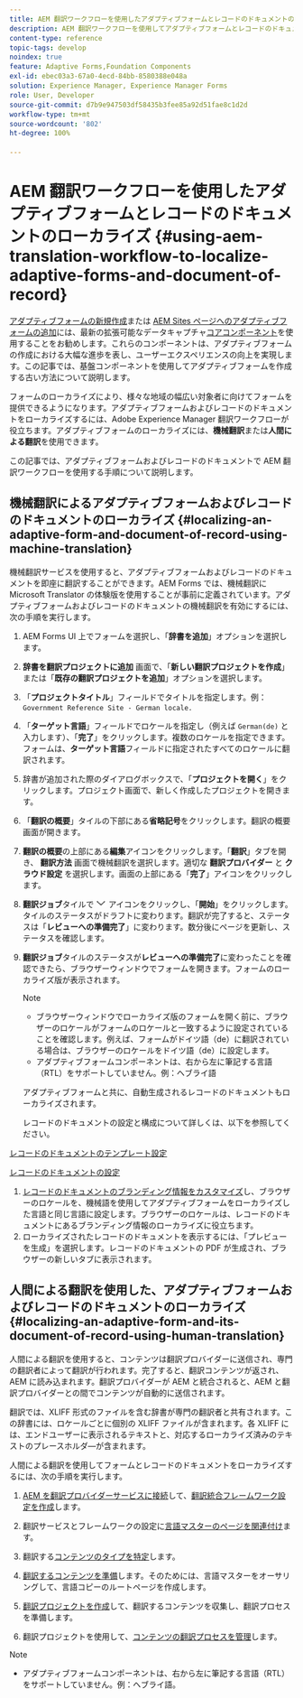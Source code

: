 ```yaml
---
title: AEM 翻訳ワークフローを使用したアダプティブフォームとレコードのドキュメントのローカライズ
description: AEM 翻訳ワークフローを使用してアダプティブフォームとレコードのドキュメントをローカライズする方法について説明します。
content-type: reference
topic-tags: develop
noindex: true
feature: Adaptive Forms,Foundation Components
exl-id: ebec03a3-67a0-4ecd-84bb-8580388e048a
solution: Experience Manager, Experience Manager Forms
role: User, Developer
source-git-commit: d7b9e947503df58435b3fee85a92d51fae8c1d2d
workflow-type: tm+mt
source-wordcount: '802'
ht-degree: 100%

---
```


# AEM 翻訳ワークフローを使用したアダプティブフォームとレコードのドキュメントのローカライズ {#using-aem-translation-workflow-to-localize-adaptive-forms-and-document-of-record}

<span class="preview">[アダプティブフォームの新規作成](/help/forms/using/create-an-adaptive-form-core-components.md)または [AEM Sites ページへのアダプティブフォームの追加](/help/forms/using/create-or-add-an-adaptive-form-to-aem-sites-page.md)には、最新の拡張可能なデータキャプチャ[コアコンポーネント](https://experienceleague.adobe.com/docs/experience-manager-core-components/using/adaptive-forms/introduction.html?lang=ja)を使用することをお勧めします。これらのコンポーネントは、アダプティブフォームの作成における大幅な進歩を表し、ユーザーエクスペリエンスの向上を実現します。この記事では、基盤コンポーネントを使用してアダプティブフォームを作成する古い方法について説明します。</span>

フォームのローカライズにより、様々な地域の幅広い対象者に向けてフォームを提供できるようになります。アダプティブフォームおよびレコードのドキュメントをローカライズするには、Adobe Experience Manager 翻訳ワークフローが役立ちます。アダプティブフォームのローカライズには、**機械翻訳**&#x200B;または&#x200B;**人間による翻訳**&#x200B;を使用できます。

この記事では、アダプティブフォームおよびレコードのドキュメントで AEM 翻訳ワークフローを使用する手順について説明します。

## 機械翻訳によるアダプティブフォームおよびレコードのドキュメントのローカライズ {#localizing-an-adaptive-form-and-document-of-record-using-machine-translation}

機械翻訳サービスを使用すると、アダプティブフォームおよびレコードのドキュメントを即座に翻訳することができます。AEM Forms では、機械翻訳に Microsoft Translator の体験版を使用することが事前に定義されています。アダプティブフォームおよびレコードのドキュメントの機械翻訳を有効にするには、次の手順を実行します。

1. AEM Forms UI 上でフォームを選択し、「**辞書を追加**」オプションを選択します。
1. **辞書を翻訳プロジェクトに追加** 画面で、「**新しい翻訳プロジェクトを作成**」または「**既存の翻訳プロジェクトを追加**」オプションを選択します。
1. 「**プロジェクトタイトル**」フィールドでタイトルを指定します。例：`Government Reference Site - German locale.`
1. 「**ターゲット言語**」フィールドでロケールを指定し（例えば `German(de)` と入力します）、「**完了**」をクリックします。複数のロケールを指定できます。フォームは、**ターゲット言語**&#x200B;フィールドに指定されたすべてのロケールに翻訳されます。
1. 辞書が追加された際のダイアログボックスで、「**プロジェクトを開く**」をクリックします。プロジェクト画面で、新しく作成したプロジェクトを開きます。
1. 「**翻訳の概要**」タイルの下部にある&#x200B;**省略記号**&#x200B;をクリックします。翻訳の概要画面が開きます。
1. **翻訳の概要**&#x200B;の上部にある&#x200B;**編集**&#x200B;アイコンをクリックします。「**翻訳**」タブを開き、 **翻訳方法** 画面で機械翻訳を選択します。適切な **翻訳プロバイダー** と **クラウド設定** を選択します。画面の上部にある「**完了**」アイコンをクリックします。
1. **翻訳ジョブ**&#x200B;タイルで ![aem62forms_downarrow](assets/aem62forms_downarrow.png) アイコンをクリックし、「**開始**」をクリックします。タイルのステータスがドラフトに変わります。翻訳が完了すると、ステータスは「**レビューへの準備完了**」に変わります。数分後にページを更新し、ステータスを確認します。
1. **翻訳ジョブ**&#x200B;タイルのステータスが&#x200B;**レビューへの準備完了**&#x200B;に変わったことを確認できたら、ブラウザーウィンドウでフォームを開きます。フォームのローカライズ版が表示されます。

   >[!NOTE]
   >
   >* ブラウザーウィンドウでローカライズ版のフォームを開く前に、ブラウザーのロケールがフォームのロケールと一致するように設定されていることを確認します。例えば、フォームがドイツ語（de）に翻訳されている場合は、ブラウザーのロケールをドイツ語（de）に設定します。
   >* アダプティブフォームコンポーネントは、右から左に筆記する言語（RTL）をサポートしていません。例：ヘブライ語

   アダプティブフォームと共に、自動生成されるレコードのドキュメントもローカライズされます。

   レコードのドキュメントの設定と構成について詳しくは、以下を参照してください。

[レコードのドキュメントのテンプレート設定](/help/forms/using/generate-document-of-record-for-non-xfa-based-adaptive-forms.md#p-document-of-record-template-configuration-p)

[レコードのドキュメントの設定](/help/forms/using/generate-document-of-record-for-non-xfa-based-adaptive-forms.md#p-document-of-record-settings-p)

1. [レコードのドキュメントのブランディング情報をカスタマイズ](/help/forms/using/generate-document-of-record-for-non-xfa-based-adaptive-forms.md)し、ブラウザーのロケールを、機械語を使用してアダプティブフォームをローカライズした言語と同じ言語に設定します。ブラウザーのロケールは、レコードのドキュメントにあるブランディング情報のローカライズに役立ちます。
1. ローカライズされたレコードのドキュメントを表示するには、「プレビューを生成」を選択します。レコードのドキュメントの PDF が生成され、ブラウザーの新しいタブに表示されます。

## 人間による翻訳を使用した、アダプティブフォームおよびレコードのドキュメントのローカライズ {#localizing-an-adaptive-form-and-its-document-of-record-using-human-translation}

人間による翻訳を使用すると、コンテンツは翻訳プロバイダーに送信され、専門の翻訳者によって翻訳が行われます。完了すると、翻訳コンテンツが返され、AEM に読み込まれます。翻訳プロバイダーが AEM と統合されると、AEM と翻訳プロバイダーとの間でコンテンツが自動的に送信されます。

翻訳では、XLIFF 形式のファイルを含む辞書が専門の翻訳者と共有されます。この辞書には、ロケールごとに個別の XLIFF ファイルが含まれます。各 XLIFF には、エンドユーザーに表示されるテキストと、対応するローカライズ済みのテキストのプレースホルダ―が含まれます。

人間による翻訳を使用してフォームとレコードのドキュメントをローカライズするには、次の手順を実行します。

1. [AEM を翻訳プロバイダーサービスに接続](/help/sites-administering/tc-tic.md)して、[翻訳統合フレームワーク設定を作成](/help/sites-administering/tc-tic.md)します。

1. 翻訳サービスとフレームワークの設定に[言語マスターのページを関連付け](/help/sites-administering/tc-tic.md)ます。

1. 翻訳する[コンテンツのタイプを特定](/help/sites-administering/tc-rules.md)します。

1. [翻訳するコンテンツを準備](/help/sites-administering/tc-prep.md)します。そのためには、言語マスターをオーサリングして、言語コピーのルートページを作成します。

1. [翻訳プロジェクトを作成](/help/sites-administering/tc-manage.md)して、翻訳するコンテンツを収集し、翻訳プロセスを準備します。

1. 翻訳プロジェクトを使用して、[コンテンツの翻訳プロセスを管理](/help/sites-administering/tc-manage.md)します。

>[!NOTE]
>
>* アダプティブフォームコンポーネントは、右から左に筆記する言語（RTL）をサポートしていません。例：ヘブライ語。
>
